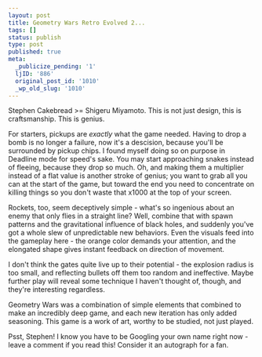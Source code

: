 ```yaml
---
layout: post
title: Geometry Wars Retro Evolved 2...
tags: []
status: publish
type: post
published: true
meta:
  _publicize_pending: '1'
  ljID: '886'
  original_post_id: '1010'
  _wp_old_slug: '1010'
---
```

Stephen Cakebread &gt;= Shigeru Miyamoto.  This is not just design, this is craftsmanship.  This is genius.

For starters, pickups are <em>exactly</em> what the game needed.  Having to drop a bomb is no longer a failure, now it's a descision, because you'll be surrounded by pickup chips.  I found myself doing so on purpose in Deadline mode for speed's sake.  You may start approaching snakes instead of fleeing, because they drop so much.  Oh, and making them a multiplier instead of a flat value is another stroke of genius; you want to grab all you can at the start of the game, but toward the end you need to concentrate on killing things so you don't waste that x1000 at the top of your screen.

Rockets, too, seem deceptively simple - what's so ingenious about an enemy that only flies in a straight line?  Well, combine that with spawn patterns and the gravitational influence of black holes, and suddenly you've got a whole slew of unpredictable new behaviors.  Even the visuals feed into the gameplay here - the orange color demands your attention, and the elongated shape gives instant feedback on direction of movement.

I don't think the gates quite live up to their potential - the explosion radius is too small, and reflecting bullets off them too random and ineffective.  Maybe further play will reveal some technique I haven't thought of, though, and they're interesting regardless.

Geometry Wars was a combination of simple elements that combined to make an incredibly deep game, and each new iteration has only added seasoning.  This game is a work of art, worthy to be studied, not just played.

Psst, Stephen!  I know you have to be Googling your own name right now - leave a comment if you read this!  Consider it an autograph for a fan.
